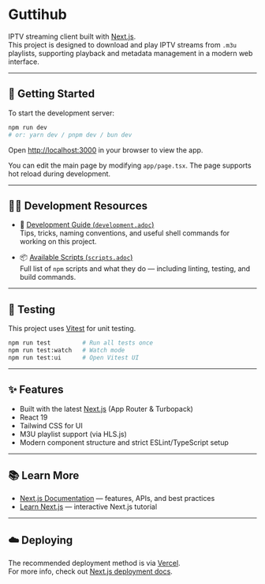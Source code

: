 # Guttihub

IPTV streaming client built with [Next.js](https://nextjs.org).  
This project is designed to download and play IPTV streams from `.m3u` playlists, supporting playback and metadata management in a modern web interface.

---

## 🚀 Getting Started

To start the development server:

```bash
npm run dev
# or: yarn dev / pnpm dev / bun dev
```

Open [http://localhost:3000](http://localhost:3000) in your browser to view the app.

You can edit the main page by modifying `app/page.tsx`. The page supports hot reload during development.

---

## 🧑‍💻 Development Resources

- 📘 [Development Guide (`development.adoc`)](./docs/development.adoc)  
  Tips, tricks, naming conventions, and useful shell commands for working on this project.

- 📦 [Available Scripts (`scripts.adoc`)](./docs/scripts.adoc)  
  Full list of `npm` scripts and what they do — including linting, testing, and build commands.

---

## 🧪 Testing

This project uses [Vitest](https://vitest.dev) for unit testing.

```bash
npm run test         # Run all tests once
npm run test:watch   # Watch mode
npm run test:ui      # Open Vitest UI
```

---

## ✨ Features

- Built with the latest [Next.js](https://nextjs.org) (App Router & Turbopack)
- React 19
- Tailwind CSS for UI
- M3U playlist support (via HLS.js)
- Modern component structure and strict ESLint/TypeScript setup

---

## 📚 Learn More

- [Next.js Documentation](https://nextjs.org/docs) — features, APIs, and best practices
- [Learn Next.js](https://nextjs.org/learn) — interactive Next.js tutorial

---

## ☁️ Deploying

The recommended deployment method is via [Vercel](https://vercel.com).  
For more info, check out [Next.js deployment docs](https://nextjs.org/docs/app/building-your-application/deploying).
